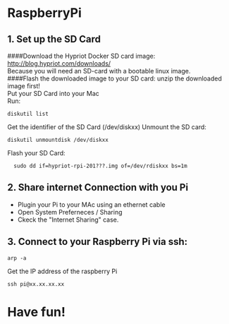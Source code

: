 # RaspberryPi
## 1. Set up the SD Card

####Download the Hypriot Docker SD card image:  
   http://blog.hypriot.com/downloads/  
Because you will need an SD-card with a bootable linux image.  
####Flash the downloaded image to your SD card: 
unzip the downloaded image first!  
Put your SD Card into your Mac  
Run:  

    diskutil list
Get the identifier of the SD Card (/dev/diskxx)
Unmount the SD card:  

    diskutil unmountdisk /dev/diskxx
Flash your SD Card:  

      sudo dd if=hypriot-rpi-201???.img of=/dev/rdiskxx bs=1m  

## 2. Share internet Connection with you Pi

- Plugin  your Pi to your MAc using an ethernet cable
- Open System Preferneces / Sharing 
- Ckeck the "Internet Sharing" case.

## 3. Connect to your Raspberry Pi via ssh:

    arp -a
Get the IP address of the raspberry Pi

    ssh pi@xx.xx.xx.xx
# Have fun!
